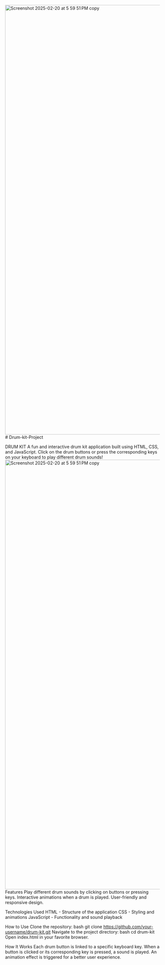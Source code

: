 <img width="1399" alt="Screenshot 2025-02-20 at 5 59 51 PM copy" src="https://github.com/user-attachments/assets/97e7239d-e357-4985-9090-b728f16beb25" /># Drum-kit-Project


 DRUM KIT
 A fun and interactive drum kit application built using HTML, CSS, and JavaScript. Click on the drum buttons or press the corresponding keys on your keyboard to play different drum sounds!
 <img width="1399" alt="Screenshot 2025-02-20 at 5 59 51 PM copy" src="https://github.com/user-attachments/assets/97e7239d-e357-4985-9090-b728f16beb25" />
Features
Play different drum sounds by clicking on buttons or pressing keys.
Interactive animations when a drum is played.
User-friendly and responsive design.

Technologies Used
HTML - Structure of the application
CSS - Styling and animations
JavaScript - Functionality and sound playback

How to Use
Clone the repository:
bash git clone https://github.com/your-username/drum-kit.git
Navigate to the project directory:
bash cd drum-kit
Open index.html in your favorite browser.

How It Works
Each drum button is linked to a specific keyboard key.
When a button is clicked or its corresponding key is pressed, a sound is played.
An animation effect is triggered for a better user experience.


